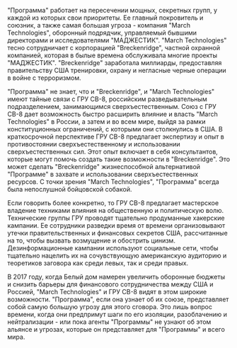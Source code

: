 "Программа" работает на пересечении мощных, секретных групп, у каждой из которых свои приоритеты. Ее главный покровитель и союзник, а также самая большая угроза - компания "March Technologies", оборонный подрядчик, управляемый бывшими директорами и исследователями "МАДЖЕСТИК". "March Technologies" тесно сотрудничает с корпорацией "Breckenridge", частной охранной компанией, которая в былые времена обслуживала многие проекты "МАДЖЕСТИК". "Breckenridge" заработала миллиарды, предоставляя правительству США тренировки, охрану и негласные черные операции в войне с терроризмом.

"Программа" не знает, что и "Breckenridge", и "March Technologies" имеют тайные связи с ГРУ СВ-8, российским разведывательным подразделением, занимающимся сверхъестественным. Союз с ГРУ СВ-8 дает возможность быстро расширить влияние и власть "March Technologies" в России, а затем и во всем мире, выйдя за рамки конституционных ограничений, с которыми они столкнулись в США. В краткосрочной перспективе ГРУ СВ-8 предлагает экспертизу и опыт в противостоянии сверхъестественному и использовании сверхъестественных сил. Этот опыт включает в себя консультантов, которые могут помочь создать такие возможности в "Breckenridge". Это может сделать "Breckenridge" жизнеспособной альтернативой "Программе" в захвате и использовании сверхъестественных ресурсов. С точки зрения "March Technologies", "Программа" всегда была непослушной бойцовской собакой.

Если говорить более конкретно, то ГРУ СВ-8 предлагает мастерское владение техниками влияния на общественную и политическую волю. Технические группы ГРУ проводят тщательно продуманные хакерские кампании. Ее сотрудники разведки время от времени организовывают утечки правительственных и финансовых секретов США, рассчитанные на то, чтобы вызвать возмущение и обострить цинизм. Дезинформационные кампании используют социальные сети, чтобы тщательно нацелить их на сочувствующую американскую аудиторию и теоретиков заговора как среди левых, так и среди правых.

В 2017 году, когда Белый дом намерен увеличить оборонные бюджеты и снизить барьеры для финансового сотрудничества между США и Россией, "March Technologies" и ГРУ СВ-8 видят в этом широкие возможности. "Программа", если она узнает об их союзе, представляет собой самую большую угрозу для этого сговора. Это лишь вопрос времени, когда они предпримут шаги по его изоляции, разоблачению и нейтрализации - или пока агенты "Программы" не узнают об этом альянсе и угрозах, которые он представляет для "Программы" и всего мира.